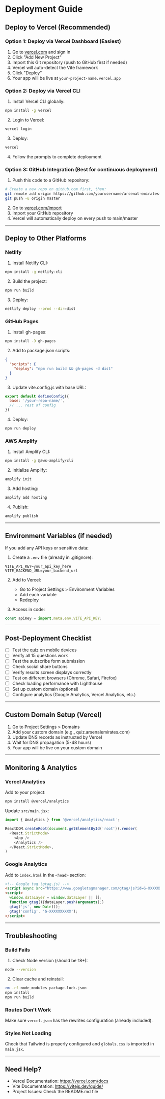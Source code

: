 # Deployment Guide

## Deploy to Vercel (Recommended)

### Option 1: Deploy via Vercel Dashboard (Easiest)

1. Go to [vercel.com](https://vercel.com) and sign in
2. Click "Add New Project"
3. Import this Git repository (push to GitHub first if needed)
4. Vercel will auto-detect the Vite framework
5. Click "Deploy"
6. Your app will be live at `your-project-name.vercel.app`

### Option 2: Deploy via Vercel CLI

1. Install Vercel CLI globally:
```bash
npm install -g vercel
```

2. Login to Vercel:
```bash
vercel login
```

3. Deploy:
```bash
vercel
```

4. Follow the prompts to complete deployment

### Option 3: GitHub Integration (Best for continuous deployment)

1. Push this code to a GitHub repository:
```bash
# Create a new repo on github.com first, then:
git remote add origin https://github.com/yourusername/arsenal-emirates-quiz.git
git push -u origin master
```

2. Go to [vercel.com/import](https://vercel.com/import)
3. Import your GitHub repository
4. Vercel will automatically deploy on every push to main/master

---

## Deploy to Other Platforms

### Netlify

1. Install Netlify CLI:
```bash
npm install -g netlify-cli
```

2. Build the project:
```bash
npm run build
```

3. Deploy:
```bash
netlify deploy --prod --dir=dist
```

### GitHub Pages

1. Install gh-pages:
```bash
npm install -D gh-pages
```

2. Add to package.json scripts:
```json
{
  "scripts": {
    "deploy": "npm run build && gh-pages -d dist"
  }
}
```

3. Update vite.config.js with base URL:
```js
export default defineConfig({
  base: '/your-repo-name/',
  // ... rest of config
})
```

4. Deploy:
```bash
npm run deploy
```

### AWS Amplify

1. Install Amplify CLI:
```bash
npm install -g @aws-amplify/cli
```

2. Initialize Amplify:
```bash
amplify init
```

3. Add hosting:
```bash
amplify add hosting
```

4. Publish:
```bash
amplify publish
```

---

## Environment Variables (if needed)

If you add any API keys or sensitive data:

1. Create a `.env` file (already in .gitignore):
```env
VITE_API_KEY=your_api_key_here
VITE_BACKEND_URL=your_backend_url
```

2. Add to Vercel:
   - Go to Project Settings > Environment Variables
   - Add each variable
   - Redeploy

3. Access in code:
```javascript
const apiKey = import.meta.env.VITE_API_KEY;
```

---

## Post-Deployment Checklist

- [ ] Test the quiz on mobile devices
- [ ] Verify all 15 questions work
- [ ] Test the subscribe form submission
- [ ] Check social share buttons
- [ ] Verify results screen displays correctly
- [ ] Test on different browsers (Chrome, Safari, Firefox)
- [ ] Check loading performance with Lighthouse
- [ ] Set up custom domain (optional)
- [ ] Configure analytics (Google Analytics, Vercel Analytics, etc.)

---

## Custom Domain Setup (Vercel)

1. Go to Project Settings > Domains
2. Add your custom domain (e.g., quiz.arsenalemirates.com)
3. Update DNS records as instructed by Vercel
4. Wait for DNS propagation (5-48 hours)
5. Your app will be live on your custom domain

---

## Monitoring & Analytics

### Vercel Analytics

Add to your project:
```bash
npm install @vercel/analytics
```

Update `src/main.jsx`:
```javascript
import { Analytics } from '@vercel/analytics/react';

ReactDOM.createRoot(document.getElementById('root')).render(
  <React.StrictMode>
    <App />
    <Analytics />
  </React.StrictMode>,
)
```

### Google Analytics

Add to `index.html` in the `<head>` section:
```html
<!-- Google tag (gtag.js) -->
<script async src="https://www.googletagmanager.com/gtag/js?id=G-XXXXXXXXXX"></script>
<script>
  window.dataLayer = window.dataLayer || [];
  function gtag(){dataLayer.push(arguments);}
  gtag('js', new Date());
  gtag('config', 'G-XXXXXXXXXX');
</script>
```

---

## Troubleshooting

### Build Fails

1. Check Node version (should be 18+):
```bash
node --version
```

2. Clear cache and reinstall:
```bash
rm -rf node_modules package-lock.json
npm install
npm run build
```

### Routes Don't Work

Make sure `vercel.json` has the rewrites configuration (already included).

### Styles Not Loading

Check that Tailwind is properly configured and `globals.css` is imported in `main.jsx`.

---

## Need Help?

- Vercel Documentation: https://vercel.com/docs
- Vite Documentation: https://vitejs.dev/guide/
- Project Issues: Check the README.md file
